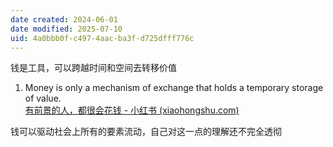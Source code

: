 ```yaml
---
date created: 2024-06-01
date modified: 2025-07-10
uid: 4a0bbb0f-c497-4aac-ba3f-d725dfff776c
---
```


钱是工具，可以跨越时间和空间去转移价值

<!-- more -->
1. Money is only a mechanism of exchange that holds a temporary storage of value.  
[有前景的人，都很会花钱 - 小红书 (xiaohongshu.com)](https://www.xiaohongshu.com/explore/667943ac000000001f00627a?app_platform=ios&app_version=8.42&share_from_user_hidden=true&xsec_source=app_share&type=video&xsec_token=CBR3D9-8WaSLufJxsL1vA4tw76tewvCGGVOlkRzLclUCw=&author_share=1&xhsshare=CopyLink&shareRedId=ODkyMjNIN082NzUyOTgwNjc1OTdISUlL&apptime=1720633609&share_id=99b96be96a6f4c53827596aaa43d4159)

钱可以驱动社会上所有的要素流动，自己对这一点的理解还不完全透彻
